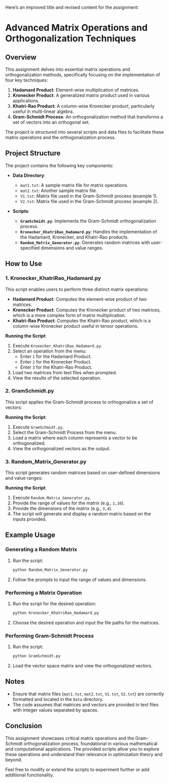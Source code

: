 Here’s an improved title and revised content for the assignment:
# Advanced Matrix Operations and Orthogonalization Techniques

## Overview

This assignment delves into essential matrix operations and orthogonalization methods, specifically focusing on the implementation of four key techniques:

1. **Hadamard Product**: Element-wise multiplication of matrices.
2. **Kronecker Product**: A generalized matrix product used in various applications.
3. **Khatri-Rao Product**: A column-wise Kronecker product, particularly useful in multi-linear algebra.
4. **Gram-Schmidt Process**: An orthogonalization method that transforms a set of vectors into an orthogonal set.

The project is structured into several scripts and data files to facilitate these matrix operations and the orthogonalization process.

## Project Structure

The project contains the following key components:

- **Data Directory**:
  - `mat1.txt`: A sample matrix file for matrix operations.
  - `mat2.txt`: Another sample matrix file.
  - `V1.txt`: Matrix file used in the Gram-Schmidt process (example 1).
  - `V2.txt`: Matrix file used in the Gram-Schmidt process (example 2).

- **Scripts**:
  - **`GramSchmidt.py`**: Implements the Gram-Schmidt orthogonalization process.
  - **`Kronecker_KhatriRao_Hadamard.py`**: Handles the implementation of the Hadamard, Kronecker, and Khatri-Rao products.
  - **`Random_Matrix_Generator.py`**: Generates random matrices with user-specified dimensions and value ranges.

## How to Use

### 1. **Kronecker_KhatriRao_Hadamard.py**

This script enables users to perform three distinct matrix operations:

- **Hadamard Product**: Computes the element-wise product of two matrices.
- **Kronecker Product**: Computes the Kronecker product of two matrices, which is a more complex form of matrix multiplication.
- **Khatri-Rao Product**: Computes the Khatri-Rao product, which is a column-wise Kronecker product useful in tensor operations.

**Running the Script**:
1. Execute `Kronecker_KhatriRao_Hadamard.py`.
2. Select an operation from the menu:
   - Enter `1` for the Hadamard Product.
   - Enter `2` for the Kronecker Product.
   - Enter `3` for the Khatri-Rao Product.
3. Load two matrices from text files when prompted.
4. View the results of the selected operation.

### 2. **GramSchmidt.py**

This script applies the Gram-Schmidt process to orthogonalize a set of vectors:

**Running the Script**:
1. Execute `GramSchmidt.py`.
2. Select the Gram-Schmidt Process from the menu.
3. Load a matrix where each column represents a vector to be orthogonalized.
4. View the orthogonalized vectors as the output.

### 3. **Random_Matrix_Generator.py**

This script generates random matrices based on user-defined dimensions and value ranges:

**Running the Script**:
1. Execute `Random_Matrix_Generator.py`.
2. Provide the range of values for the matrix (e.g., `1,10`).
3. Provide the dimensions of the matrix (e.g., `3,4`).
4. The script will generate and display a random matrix based on the inputs provided.

## Example Usage

### Generating a Random Matrix

1. Run the script:
   ```bash
   python Random_Matrix_Generator.py
   ```
2. Follow the prompts to input the range of values and dimensions.

### Performing a Matrix Operation

1. Run the script for the desired operation:
   ```bash
   python Kronecker_KhatriRao_Hadamard.py
   ```
2. Choose the desired operation and input the file paths for the matrices.

### Performing Gram-Schmidt Process

1. Run the script:
   ```bash
   python GramSchmidt.py
   ```
2. Load the vector space matrix and view the orthogonalized vectors.

## Notes

- Ensure that matrix files (`mat1.txt`, `mat2.txt`, `V1.txt`, `V2.txt`) are correctly formatted and located in the `Data` directory.
- The code assumes that matrices and vectors are provided in text files with integer values separated by spaces.

## Conclusion

This assignment showcases critical matrix operations and the Gram-Schmidt orthogonalization process, foundational in various mathematical and computational applications. The provided scripts allow you to explore these operations and understand their relevance in optimization theory and beyond.

Feel free to modify or extend the scripts to experiment further or add additional functionality.